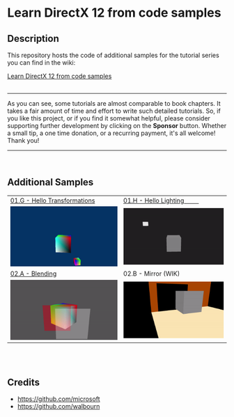 # Learn DirectX 12 from code samples
## Description
This repository hosts the code of additional samples for the tutorial series you can find in the wiki:<br />

[Learn DirectX 12 from code samples](https://github.com/PAMinerva/LearnDirectX-Tutorial/wiki) <br />
<br>

***
As you can see, some tutorials are almost comparable to book chapters. It takes a fair amount of time and effort to write such detailed tutorials. So, if you like this project, or if you find it somewhat helpful, please consider supporting further development by clicking on the **Sponsor** button. Whether a small tip, a one time donation, or a recurring payment, it's all welcome! Thank you! <br>
***

<br>

## Additional Samples

<table>
 <tr>
  <td><a href="https://github.com/PAMinerva/LearnDirectX-Samples/tree/master/samples/01G-D3D12HelloTransformations">01.G - Hello Transformations</a></td>
  <td><a href="https://github.com/PAMinerva/LearnDirectX-Samples/tree/master/samples/01H-D3D12HelloLighting">01.H - Hello Lighting&nbsp;&nbsp;&nbsp;&nbsp;&nbsp;&nbsp;&nbsp;&nbsp;&nbsp;</a></td>
 </tr>
 <tr>
  <td><img src="images/07.gif"></td>
  <td><img src="images/HelloLighting.gif"></td>
 </tr>
 <tr>
  <td><a href="https://github.com/PAMinerva/LearnDirectX/tree/master/samples/02A-D3D12Blending">02.A - Blending</a></td>
  <td>02.B - Mirror (WIK)</td>
  <!-- <td> </td>  -->
 </tr>
 <tr>
  <td><img src="images/Blending.gif"></td>
  <td><img src="images/Mirror.gif"></td>
  <!-- <td> </td> -->
 </tr>
</table>

<br>

<br>

## Credits
* https://github.com/microsoft <br />
* https://github.com/walbourn
